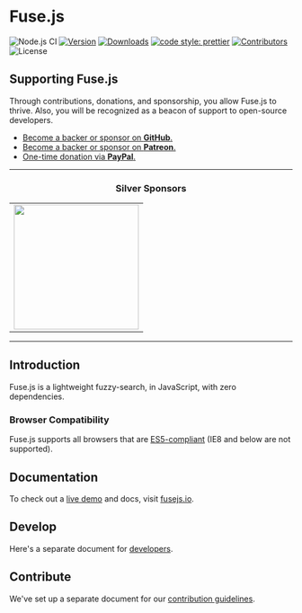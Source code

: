 # Fuse.js

![Node.js CI](https://github.com/krisk/Fuse/workflows/Node.js%20CI/badge.svg)
[![Version](https://img.shields.io/npm/v/fuse.js.svg)](https://www.npmjs.com/package/fuse.js)
[![Downloads](https://img.shields.io/npm/dm/fuse.js.svg)](https://npmcharts.com/compare/fuse.js?minimal=tru)
[![code style: prettier](https://img.shields.io/badge/code_style-prettier-ff69b4.svg?style=flat-square)](https://github.com/prettier/prettier)
[![Contributors](https://img.shields.io/github/contributors/krisk/fuse.svg)](https://github.com/krisk/Fuse/graphs/contributors)
![License](https://img.shields.io/npm/l/fuse.js.svg)

## Supporting Fuse.js

Through contributions, donations, and sponsorship, you allow Fuse.js to thrive. Also, you will be recognized as a beacon of support to open-source developers.

- [Become a backer or sponsor on **GitHub**.](https://github.com/sponsors/krisk)
- [Become a backer or sponsor on **Patreon**.](https://patreon.com/fusejs)
- [One-time donation via **PayPal**.](https://www.paypal.me/kirorisk)

---

<h3 align="center">Silver Sponsors</h3>
<!--Silver start-->
<table>
<tbody>
    <tr>
      <td align="center" valign="middle">
        <a href="https://www.worksome.com" target="_blank">
          <img width="222px" src="https://raw.githubusercontent.com/krisk/Fuse/7a0d77d85ac90063575613b6a738f418b624357f/docs/.vuepress/public/assets/img/sponsors/worksome.svg">
        </a>
      </td>
    </tr>
</body>
</table>
<!--Silver end-->

---

## Introduction

Fuse.js is a lightweight fuzzy-search, in JavaScript, with zero dependencies.

### Browser Compatibility

Fuse.js supports all browsers that are [ES5-compliant](http://kangax.github.io/compat-table/es5/) (IE8 and below are not supported).

## Documentation

To check out a [live demo](https://fusejs.io/demo.html) and docs, visit [fusejs.io](https://fusejs.io).

## Develop

Here's a separate document for [developers](https://github.com/krisk/Fuse/blob/master/DEVELOPERS.md).

## Contribute

We've set up a separate document for our
[contribution guidelines](https://github.com/krisk/Fuse/blob/master/CONTRIBUTING.md).
